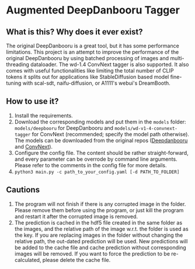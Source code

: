 # Augmented DeepDanbooru Tagger

## What is this? Why does it ever exist?

The original DeepDanbooru is a great tool, but it has some performance limitations. This project is an attempt to improve the performance of the original DeepDanbooru by using batched processing of images and multi-threading dataloader. The wd-1.4 ConvNext tagger is also supported. It also comes with useful functionalities like limiting the total number of CLIP tokens it splits out for applications like StableDiffusion based model fine-tuning with scal-sdt, naifu-diffusion, or A1111's webui's DreamBooth.

## How to use it?

1. Install the requirements.
2. Download the corresponding models and put them in the `models` folder: `models/deepbooru` for DeepDanbooru and `models/wd-v1-4-convnext-tagger` for ConvNext (recommended; specify the model path otherwise). The models can be downloaded from the original repos ([Deepdanbooru](https://github.com/KichangKim/DeepDanbooru/releases) and [ConvNext](https://huggingface.co/SmilingWolf/wd-v1-4-convnext-tagger/tree/main)).
3. Configure the config file. The content should be rather straight-forward, and every parameter can be overrode by command line arguments. Please refer to the comments in the config file for more details.
4. `python3 main.py -c path_to_your_config.yaml [-d PATH_TO_FOLDER]`

## Cautions

1. The program will not finish if there is any corrupted image in the folder. Please remove them before using the program, or just kill the program and restart it after the corrupted image is removed.
2. The prediction is cached in the hdf5 file created in the same folder as the images, and the relative path of the image w.r.t. the folder is used as the key. If you are replacing images in the folder without changing the relative path, the out-dated prediction will be used. New predictions will be added to the cache file and cache prediction without corresponding images will be removed. If you want to force the prediction to be re-calculated, please delete the cache file.
